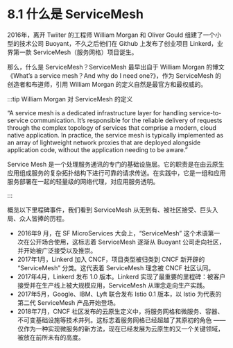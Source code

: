 # 8.1 什么是 ServiceMesh

2016年，离开 Twiiter 的工程师 William Morgan 和 Oliver Gould 组建了一个小型的技术公司 Buoyant，不久之后他们在 Github 上发布了创业项目 Linkerd，业界第一款 ServiceMesh（服务网格）项目诞生。

那么，什么是 ServiceMesh？ServiceMesh 最早出自于 William Morgan 的博文《What’s a service mesh？And why do I need one?》，作为 ServiceMesh 的创造者和布道师，引用 William Morgan 的定义自然是最官方和最权威的。

:::tip William Morgan 对 ServiceMesh 的定义

“A service mesh is a dedicated infrastructure layer for handling service-to-service communication. It’s responsible for the reliable delivery of requests through the complex topology of services that comprise a modern, cloud native application. In practice, the service mesh is typically implemented as an array of lightweight network proxies that are deployed alongside application code, without the application needing to be aware.”

Service Mesh 是一个处理服务通讯的专门的基础设施层。它的职责是在由云原生应用组成服务的复杂拓扑结构下进行可靠的请求传送。在实践中，它是一组和应用服务部署在一起的轻量级的网络代理，对应用服务透明。

:::

概览以下里程碑事件，我们看到 ServiceMesh 从无到有、被社区接受、巨头入局、众人皆捧的历程。

- 2016年9 月，在 SF MicroServices 大会上，“ServiceMesh” 这个术语第一次在公开场合使用，这标志着 ServiceMesh 逐渐从 Buoyant 公司走向社区，并开始被广泛接受以及推崇。
- 2017年1月，Linkerd 加入 CNCF，项目类型被归类到 CNCF 新开辟的 “ServiceMesh” 分类。这代表着 ServiceMesh 理念被 CNCF 社区认同。
- 2017年4月，Linkerd 发布 1.0 版本。Linkerd 实现了最重要的里程碑：被客户接受并在生产线上被大规模应用，ServiceMesh 从理念走向生产实践。
- 2017年5月，Google、IBM、Lyft 联合发布 Istio 0.1 版本，以 Istio 为代表的第二代 ServiceMesh 产品开始登场。
- 2018年7月，CNCF 社区发布的云原生定义中，将服务网格和微服务、容器、不可变基础设施等技术并列。这标志着服务网格已经超越了其原初的角色 —— 仅作为一种实现微服务的新方法，现在已经发展为云原生的又一个关键领域，被放在前所未有的高度。